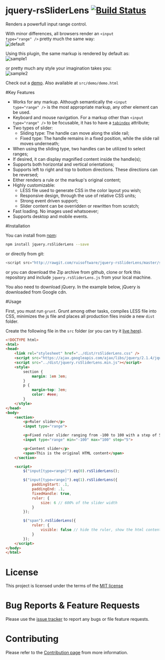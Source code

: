 # jquery-rsSliderLens [![Build Status](https://travis-ci.org/ruisoftware/jquery-rsSliderLens.svg?branch=master)](https://travis-ci.org/ruisoftware/jquery-rsSliderLens)
Renders a powerfull input range control.<br>

With minor differences, all browsers render an <code>&lt;input type="range" /&gt;</code> pretty much the same way:  
![default](https://cloud.githubusercontent.com/assets/428736/20031930/0c3e0f5c-a391-11e6-923f-c080e0fbe0e9.png)

Using this plugin, the same markup is rendered by default as:  
![sample1](https://cloud.githubusercontent.com/assets/428736/20031939/2a682e2c-a391-11e6-961d-47d5f3a95969.png)

or pretty much any style your imagination takes you:  
![sample2](https://cloud.githubusercontent.com/assets/428736/20301845/1cf9c8c0-ab36-11e6-9cf4-7f80a53b94c1.png)

Check out a [demo](https://codepen.io/ruisoftware/pen/mOEeOp).
Also available at `src/demo/demo.html`

#Key Features
 - Works for any markup. Although semantically the <code>&lt;input type="range" /&gt;</code> is the most appropriate markup, any other element can be used.
 - Keyboard and mouse navigation. For a markup other than <code>&lt;input type="range" /&gt;</code> to be focusable, it has to have a <code>[tabindex](https://developer.mozilla.org/en-US/docs/Web/HTML/Global_attributes/tabindex)</code> attribute;
 - Two types of slider:
    - Sliding type: The handle can move along the slide rail;
    - Fixed type: The handle remains in a fixed position, while the slide rail moves underneath;
 - When using the sliding type, two handles can be utilized to select ranges;
 - If desired, it can display magnified content inside the handle(s);
 - Supports both horizontal and vertical orientations;
 - Supports left to right and top to bottom directions. These directions can be reversed;
 - Either renders a rule or the markup's original content;
 - Highly customizable:
    - LESS file used to generate CSS in the color layout you wish;
    - Responsive design, through the use of relative CSS units;
    - Strong event driven support;
    - Slider content can be overridden or rewritten from scratch;
 - Fast loading. No images used whatsoever;
 - Supports desktop and mobile events.
 
#Installation

You can install from [npm](https://www.npmjs.com/):
````bash
npm install jquery.rsSliderLens --save
````
or directly from git:
````javascript
<script src="http://rawgit.com/ruisoftware/jquery-rsSliderLens/master/src/jquery.rsSliderLens.js"></script>
````
or you can download the Zip archive from github, clone or fork this repository and include `jquery.rsSliderLens.js` from your local machine.

You also need to download jQuery. In the example below, jQuery is downloaded from Google cdn.

#Usage

First, you must run `grunt`. Grunt among other tasks, compiles LESS file into CSS, minimizes the js file and places all production files inside a new `dist` folder.<br>

Create the following file in the `src` folder (or you can try it [live here](https://codepen.io/ruisoftware/pen/XNdNZL)).

````html
<!DOCTYPE html>
<html>
<head>
    <link rel="stylesheet" href="../dist/rsSliderLens.css" />
    <script src="https://ajax.googleapis.com/ajax/libs/jquery/2.1.4/jquery.min.js"></script>
    <script src="../dist/jquery.rsSliderLens.min.js"></script>
    <style>
        section {
            margin: 1em 3em;
        }
        p {
            margin-top: 3em;
            color: #eee;
        }
    </style>
</head>
<body>
    <section>
        <p>Ruler slider</p>
        <input type="range">

        <p>Fixed ruler slider ranging from -100 to 100 with a step of 5</p>
        <input type="range" min="-100" max="100" step="5">

        <p>Content slider</p>
        <span>This is the original HTML content</span>
    </section>

    <script>
        $("input[type=range]").eq(0).rsSliderLens();

        $("input[type=range]").eq(1).rsSliderLens({
            paddingStart: .1,
            paddingEnd: .1,
            fixedHandle: true,
            ruler: {
                size: 6 // 600% of the slider width
            }
        });

        $("span").rsSliderLens({
            ruler: {
                visible: false // hide the ruler, show the html content
            }
        });
    </script>
</body>
</html>

````
# License
This project is licensed under the terms of the [MIT license](https://opensource.org/licenses/mit-license.php)

# Bug Reports & Feature Requests
Please use the [issue tracker](https://github.com/ruisoftware/jquery-rsSliderLens/issues) to report any bugs or file feature requests.

# Contributing
Please refer to the [Contribution page](https://github.com/ruisoftware/jquery-rsSliderLens/blob/master/CONTRIBUTING.md) from more information.
